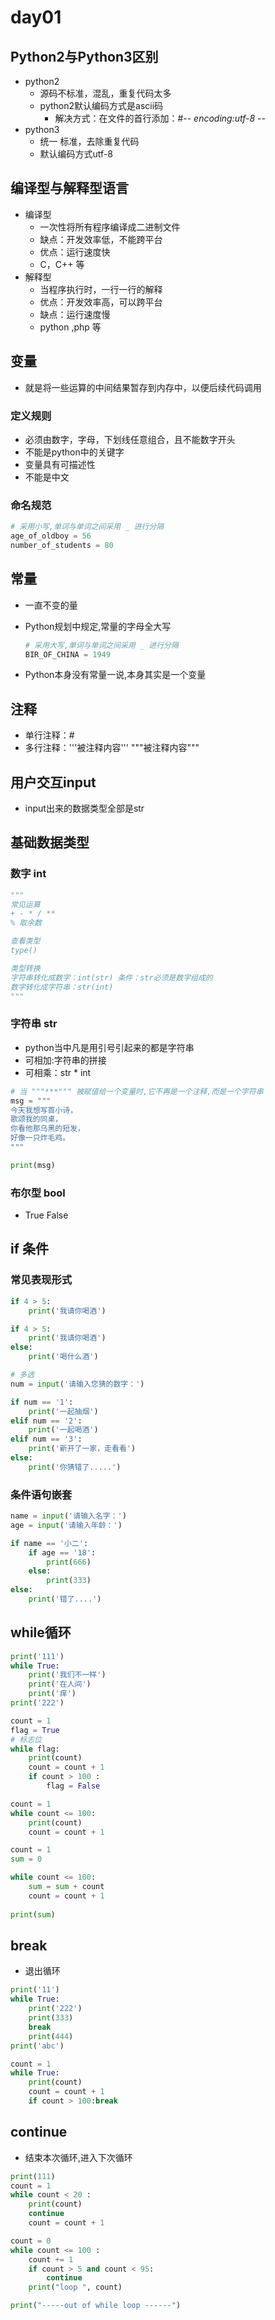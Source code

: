 # day01

## Python2与Python3区别

- python2 
  - 源码不标准，混乱，重复代码太多
  - python2默认编码方式是ascii码
    - 解决方式：在文件的首行添加：#-*- encoding:utf-8 -*-
- python3 
  - 统一 标准，去除重复代码
  - 默认编码方式utf-8

## 编译型与解释型语言

- 编译型
  - 一次性将所有程序编译成二进制文件
  - 缺点：开发效率低，不能跨平台
  - 优点：运行速度快
  - C，C++ 等
- 解释型
  - 当程序执行时，一行一行的解释
  - 优点：开发效率高，可以跨平台
  - 缺点：运行速度慢
  - python ,php 等

## 变量

- 就是将一些运算的中间结果暂存到内存中，以便后续代码调用

### 定义规则

- 必须由数字，字母，下划线任意组合，且不能数字开头
- 不能是python中的关键字
- 变量具有可描述性
- 不能是中文

### 命名规范

```python
# 采用小写,单词与单词之间采用 _ 进行分隔
age_of_oldboy = 56
number_of_students = 80
```

## 常量

- 一直不变的量

- Python规划中规定,常量的字母全大写

  ```python
  # 采用大写,单词与单词之间采用 _ 进行分隔
  BIR_OF_CHINA = 1949
  ```

- Python本身没有常量一说,本身其实是一个变量

## 注释

- 单行注释：#
- 多行注释：'''被注释内容'''  """被注释内容"""

## 用户交互input

- input出来的数据类型全部是str

## 基础数据类型

### 数字 int

```python
"""
常见运算
+ - * / ** 
% 取余数

查看类型
type()

类型转换
字符串转化成数字：int(str) 条件：str必须是数字组成的
数字转化成字符串：str(int)
"""
```

### 字符串 str

- python当中凡是用引号引起来的都是字符串
- 可相加:字符串的拼接
- 可相乘：str * int

```python
# 当 """***""" 被赋值给一个变量时,它不再是一个注释,而是一个字符串
msg = """
今天我想写首小诗，
歌颂我的同桌，
你看他那乌黑的短发，
好像一只炸毛鸡。
"""

print(msg)
```

### 布尔型 bool

- True False

## if 条件

### 常见表现形式

```python
if 4 > 5:
	print('我请你喝酒')
```

```python
if 4 > 5:
	print('我请你喝酒')
else:
	print('喝什么酒')
```

```python
# 多选
num = input('请输入您猜的数字：')

if num == '1':
	print('一起抽烟')
elif num == '2':
	print('一起喝酒')
elif num == '3':
	print('新开了一家，走看看')
else:
	print('你猜错了.....')
```

### 条件语句嵌套

```python
name = input('请输入名字：')
age = input('请输入年龄：')

if name == '小二':
	if age == '18':
		print(666)
	else:
		print(333)
else:
	print('错了....')
```

## while循环

```python
print('111')
while True:
	print('我们不一样')
	print('在人间')
	print('痒')
print('222')
```

```python
count = 1
flag = True
# 标志位
while flag:
	print(count)
	count = count + 1
	if count > 100 :
		flag = False
```

```python
count = 1
while count <= 100:
	print(count)
	count = count + 1
```

```python
count = 1
sum = 0

while count <= 100:
	sum = sum + count 
	count = count + 1
	
print(sum)
```

## break

- 退出循环

```python
print('11')
while True:
	print('222')
	print(333)
	break
	print(444)
print('abc')
```

```python
count = 1
while True:
	print(count)
	count = count + 1
	if count > 100:break
```

## continue

- 结束本次循环,进入下次循环

```python
print(111)
count = 1
while count < 20 :
	print(count)
	continue
	count = count + 1
```

```python
count = 0
while count <= 100 : 
    count += 1
    if count > 5 and count < 95: 
        continue 
    print("loop ", count)

print("-----out of while loop ------")
```

